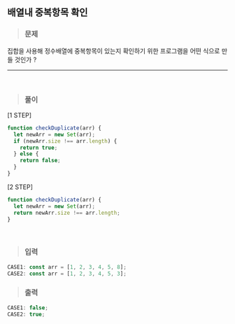 ## 배열내 중복항목 확인

> ### 문제

집합을 사용해 정수배열에 중복항목이 있는지 확인하기 위한 프로그램을 어떤 식으로 만들 것인가 ?

---

 <br/>

> ### 풀이

[1 STEP]

```javascript
function checkDuplicate(arr) {
  let newArr = new Set(arr);
  if (newArr.size !== arr.length) {
    return true;
  } else {
    return false;
  }
}
```

[2 STEP]

```javascript
function checkDuplicate(arr) {
  let newArr = new Set(arr);
  return newArr.size !== arr.length;
}
```

 <br/>

> ### 입력

```javascript
CASE1: const arr = [1, 2, 3, 4, 5, 8];
CASE2: const arr = [1, 2, 3, 4, 5, 3];
```

> ### 출력

```javascript
CASE1: false;
CASE2: true;
```
